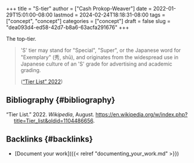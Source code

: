 +++
title = "S-tier"
author = ["Cash Prokop-Weaver"]
date = 2022-01-29T15:01:00-08:00
lastmod = 2024-02-24T18:18:31-08:00
tags = ["concept", "concept"]
categories = ["concept"]
draft = false
slug = "dea093d4-ed58-42d7-b8a6-63acfa291676"
+++

The top-tier.

> 'S' tier may stand for "Special", "Super", or the Japanese word for "Exemplary" (秀, shū), and originates from the widespread use in Japanese culture of an 'S' grade for advertising and academic grading.
>
> (<a href="#citeproc_bib_item_1">“Tier List” 2022</a>)


## Bibliography {#bibliography}

<style>.csl-entry{text-indent: -1.5em; margin-left: 1.5em;}</style><div class="csl-bib-body">
  <div class="csl-entry"><a id="citeproc_bib_item_1"></a>“Tier List.” 2022. <i>Wikipedia</i>, August. <a href="https://en.wikipedia.org/w/index.php?title=Tier_list&oldid=1104486656">https://en.wikipedia.org/w/index.php?title=Tier_list&#38;oldid=1104486656</a>.</div>
</div>


## Backlinks {#backlinks}

-   [Document your work]({{< relref "documenting_your_work.md" >}})
